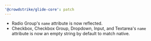 ```yaml
---
'@crowdstrike/glide-core': patch
---
```


- Radio Group's `name` attribute is now reflected.
- Checkbox, Checkbox Group, Dropdown, Input, and Textarea's `name` attribute is now an empty string by default to match native.
